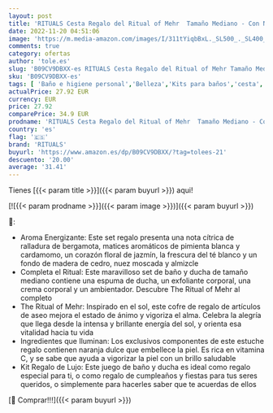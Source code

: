 ```yaml
---
layout: post
title: 'RITUALS Cesta Regalo del Ritual of Mehr  Tamaño Mediano - Con Naranja Dulce y Madera de Cedro - Propiedades Energizantes y Estimulantes con Vitamina C'
date: 2022-11-20 04:51:06
image: 'https://m.media-amazon.com/images/I/311tYiqbBxL._SL500_._SL400_.jpg'
comments: true
category: ofertas
author: 'tole.es'
slug: 'B09CV9DBXX-es RITUALS Cesta Regalo del Ritual of Mehr Tamaño Mediano -...'
sku: 'B09CV9DBXX-es'
tags: [ 'Baño e higiene personal','Belleza','Kits para baños','cesta','regalo','rituals','🇪🇸', ]
actualPrice: 27.92 EUR
currency: EUR
price: 27.92
comparePrice: 34.9 EUR
prodname: 'RITUALS Cesta Regalo del Ritual of Mehr  Tamaño Mediano - Con Naranja Dulce y Madera de Cedro - Propiedades Energizantes y Estimulantes con Vitamina C'
country: 'es'
flag: '🇪🇸'
brand: 'RITUALS'
buyurl: 'https://www.amazon.es/dp/B09CV9DBXX/?tag=tolees-21'
descuento: '20.00'
average: '31.41'
---
```


Tienes [{{< param title >}}]({{< param buyurl >}}) aqui!

[![{{< param prodname >}}]({{< param image >}})]({{< param buyurl >}})

🔎:

- Aroma Energizante: Este set regalo presenta una nota cítrica de ralladura de bergamota, matices aromáticos de pimienta blanca y cardamomo, un corazón floral de jazmín, la frescura del té blanco y un fondo de madera de cedro, nuez moscada y almizcle
- Completa el Ritual: Este maravilloso set de baño y ducha de tamaño mediano contiene una espuma de ducha, un exfoliante corporal, una crema corporal y un ambientador. Descubre The Ritual of Mehr al completo
- The Ritual of Mehr: Inspirado en el sol, este cofre de regalo de artículos de aseo mejora el estado de ánimo y vigoriza el alma. Celebra la alegría que llega desde la intensa y brillante energía del sol, y orienta esa vitalidad hacia tu vida
- Ingredientes que Iluminan: Los exclusivos componentes de este estuche regalo contienen naranja dulce que embellece la piel. Es rica en vitamina C, y se sabe que ayuda a vigorizar la piel con un brillo saludable
- Kit Regalo de Lujo: Este juego de baño y ducha es ideal como regalo especial para ti, o como regalo de cumpleaños y fiestas para tus seres queridos, o simplemente para hacerles saber que te acuerdas de ellos

[🛒 Comprar!!!]({{< param buyurl >}})
